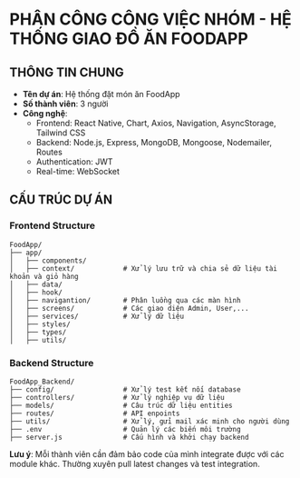 # PHÂN CÔNG CÔNG VIỆC NHÓM - HỆ THỐNG GIAO ĐỒ ĂN  FOODAPP

## THÔNG TIN CHUNG
- **Tên dự án**: Hệ thống đặt món ăn FoodApp
- **Số thành viên**: 3 người
- **Công nghệ**: 
  - Frontend: React Native, Chart, Axios, Navigation, AsyncStorage, Tailwind CSS
  - Backend: Node.js, Express, MongoDB, Mongoose, Nodemailer, Routes
  - Authentication: JWT
  - Real-time: WebSocket

## CẤU TRÚC DỰ ÁN

### Frontend Structure
```
FoodApp/
├── app/
│   ├── components/
│   ├── context/            # Xử lý lưu trữ và chia sẻ dữ liệu tài khoản và giỏ hàng
│   ├── data/
│   ├── hook/               
│   ├── navigantion/        # Phân luồng qua các màn hình
│   ├── screens/            # Các giao diện Admin, User,...
│   ├── services/           # Xử lý dữ liệu 
│   ├── styles/
│   ├── types/
│   ├── utils/

```

### Backend Structure
```
FoodApp_Backend/
├── config/                 # Xử lý test kết nối database
├── controllers/            # Xử lý nghiệp vụ dữ liệu
├── models/                 # Câu trúc dữ liệu entities
├── routes/                 # API enpoints
├── utils/                  # Xử lý, gửi mail xác minh cho người dùng
├── .env                    # Quản lý các biến môi trường
├── server.js               # Cấu hình và khởi chạy backend

```

**Lưu ý**: Mỗi thành viên cần đảm bảo code của mình integrate được với các module khác. Thường xuyên pull latest changes và test integration.

